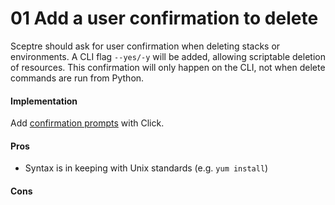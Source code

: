 # 01 Add a user confirmation to delete

Sceptre should ask for user confirmation when deleting stacks or environments. A CLI flag `--yes/-y` will be added, allowing scriptable deletion of resources. This confirmation will only happen on the CLI, not when delete commands are run from Python.

#### Implementation

Add [confirmation prompts](http://click.pocoo.org/5/prompts/#confirmation-prompts) with Click.

#### Pros
- Syntax is in keeping with Unix standards (e.g. `yum install`)

#### Cons
